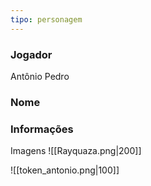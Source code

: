 ```yaml
---
tipo: personagem
---
```

### Jogador
Antônio Pedro

### Nome


### Informações


Imagens
![[Rayquaza.png|200]]

![[token_antonio.png|100]]



